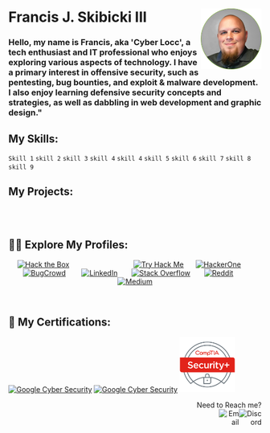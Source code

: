 
# Francis J. Skibicki III <img alt="Picture of Me" width="24%" align="right"  src="https://github.com/CyberLocc/CyberLocc/blob/main/Francis%20Skibicki.png?raw=true" />

### Hello, my name is Francis, aka 'Cyber Locc', a tech enthusiast and IT professional who enjoys exploring various aspects of technology. I have a primary interest in offensive security, such as pentesting, bug bounties, and exploit & malware development. I also enjoy learning defensive security concepts and strategies, as well as dabbling in web development and graphic design." 


## My Skills: 

`Skill 1` `skill 2` `skill 3` `skill 4` `skill 4` 
`skill 5` `skill 6` `skill 7` `skill 8` `skill 9`

## My Projects:
<br> <Br> 
## 👨‍💻 Explore My Profiles:<br>
<p align="center">
<a href="https://app.hackthebox.com/profile/1577673"><img alt="Hack the Box" width="10%" style="padding-right:100px;" src="https://cdn.simpleicons.org/hackthebox" /></a>
&nbsp;&nbsp;&nbsp;&nbsp;&nbsp;&nbsp;<a href="https://tryhackme.com/p/CyberLocc"><img alt="Try Hack Me" width="10%" src="https://cdn.simpleicons.org/tryhackme" /></a>
&nbsp;&nbsp;&nbsp;&nbsp;&nbsp;<a href="https://hackerone.com/cyberlocc?type=user"><img alt="HackerOne" width="10%" src="https://cdn.simpleicons.org/hackerone" /></a>
&nbsp;&nbsp;&nbsp;&nbsp;&nbsp;<a href="https://bugcrowd.com/CyberLocc"><img alt="BugCrowd" width="10%" src="https://cdn.simpleicons.org/bugcrowd" /></a>
&nbsp;&nbsp;&nbsp;&nbsp;&nbsp;&nbsp;&nbsp;<a href="https://www.linkedin.com/in/francisskibicki/"><img alt="LinkedIn" width="10%" src="https://cdn.simpleicons.org/linkedin" /></a>
&nbsp;&nbsp;&nbsp;&nbsp;&nbsp;&nbsp;<a href="https://stackoverflow.com/users/12873617/cyber-locc?tab=summary"><img alt="Stack Overflow" width="7%" src="https://cdn.simpleicons.org/stackoverflow" /></a>
&nbsp;&nbsp;&nbsp;&nbsp;&nbsp;&nbsp;<a href="https://www.reddit.com/user/Cyberlocc/"><img alt="Reddit" width="10%" src="https://cdn.simpleicons.org/reddit" /></a>
&nbsp;&nbsp;&nbsp;&nbsp;&nbsp;&nbsp;<a href="https://medium.com/@cyberlocc"><img alt="Medium" width="10%" src="https://cdn.simpleicons.org/medium" /></a>
</p>
<br>

## 📜 My Certifications: <br>
<a href="https://www.credly.com/badges/f98b9652-ee41-40b6-96a7-c1a581be9ed2/public_url"><img alt="Google Cyber Security" src="https://images.credly.com/size/110x110/images/9180921d-4a13-429e-9357-6f9706a554f0/image.png" /></a>
<a href="https://www.credly.com/badges/361f56c5-1a08-4096-a942-280339967ea3/public_url"><img alt="Google Cyber Security" src="https://images.credly.com/size/110x110/images/0bf0f2da-a699-4c82-82e2-56dcf1f2e1c7/image.png" /></a>
<a href="https://www.credly.com/badges/b4bbfaa4-c3ea-4643-bfe4-d41d9293f79b/public_url"><img alt="Google Cyber Security" width="110px" src="https://raw.githubusercontent.com/CyberLocc/CyberLocc/87ab6f07091e448d48f352dbe2b7504ff45eb551/CompTIA_Badge_Security-Plus.svg" /></a>

<p align="right"> Need to Reach me? <br> <a href="discordapp.com/users/310633454712782848"><img alt="Discord" align="right" width="45px" src="https://cdn.simpleicons.org/discord" /></a>
<a href="mailto:someone@example.com"><img alt="Email" align="right" width="40px" src="https://cdn.simpleicons.org/microsoftoutlook" /></a>
</p> 


<!--
**CyberLocc/CyberLocc** is a ✨ _special_ ✨ repository because its `README.md` (this file) appears on your GitHub profile.
- 🔭 I’m currently working on ...
- 🌱 I’m currently learning ...
- 👯 I’m looking to collaborate on ...
- 🤔 I’m looking for help with ...
- 💬 Ask me about ...
- 📫 How to reach me: ...
- 😄 Pronouns: ...
- ⚡ Fun fact: ...
[twitter]: https://twitter.com/joshmadakor
[youtube]: https://www.youtube.com/c/joshmadakor
[instagram]: https://www.instagram.com/joshmadakor/
-->
